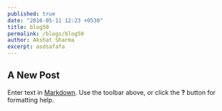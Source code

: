 ```yaml
---
published: true
date: "2016-05-11 12:23 +0530"
title: blog50
permalink: /blogs/blog50
author: Akshat Sharma
excerpt: asdsafafa
---
```

## A New Post

Enter text in [Markdown](http://daringfireball.net/projects/markdown/). Use the toolbar above, or click the **?** button for formatting help.
